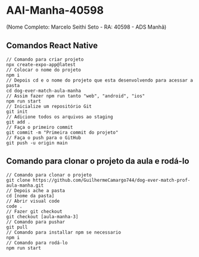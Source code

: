 # AAI-Manha-40598
(Nome Completo: Marcelo Seithi Seto - RA: 40598 - ADS Manhã)

## Comandos React Native

```
// Comando para criar projeto
npx create-expo-app@latest
// Colocar o nome do projeto
npm i
// Depois cd e o nome do projeto que esta desenvolvendo para acessar a pasta
cd dog-ever-match-aula-manha
// Assim fazer npm run tanto "web", "android", "ios"
npm run start
// Inicialize um repositório Git
git init
// Adicione todos os arquivos ao staging
git add .
// Faça o primeiro commit
git commit -m "Primeira commit do projeto"
// Faça o push para o GitHub
git push -u origin main
```

## Comando para clonar o projeto da aula e rodá-lo

```
// Comando para clonar o projeto
git clone https://github.com/GuilhermeCamargo744/dog-ever-match-prof-aula-manha.git
// Depois ache a pasta
cd [nome da pasta]
// Abrir visual code
code .
// Fazer git checkout
git checkout [aula-manha-3]
// Comando para pushar
git pull
// Comando para installar npm se necessario
npm i
// Comando para rodá-lo
npm run start
```
